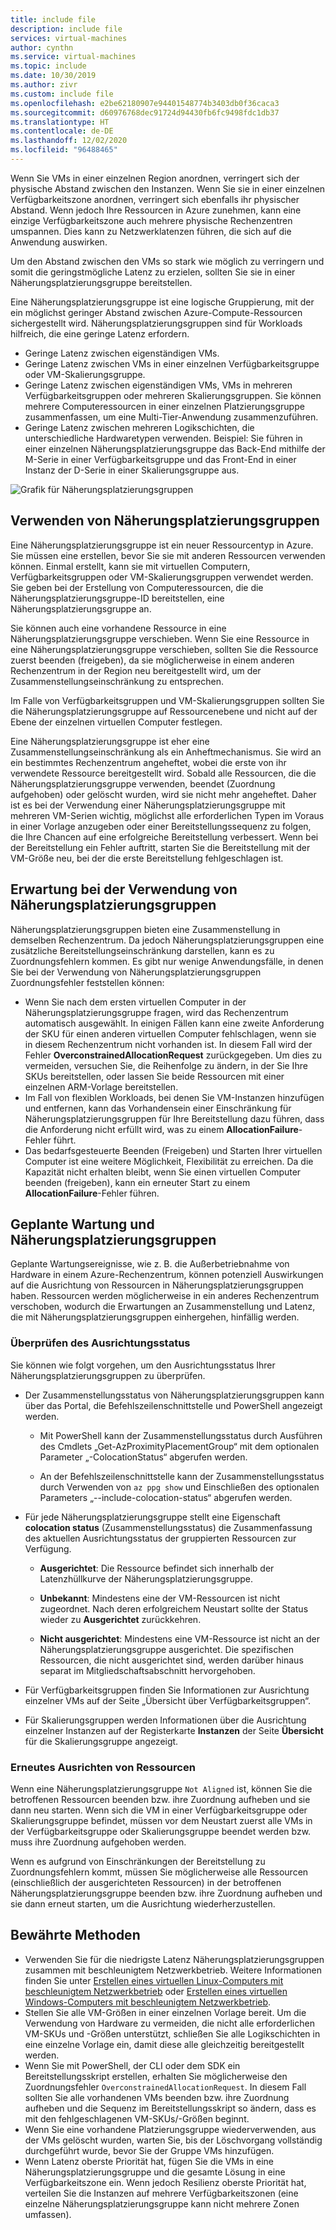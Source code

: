```yaml
---
title: include file
description: include file
services: virtual-machines
author: cynthn
ms.service: virtual-machines
ms.topic: include
ms.date: 10/30/2019
ms.author: zivr
ms.custom: include file
ms.openlocfilehash: e2be62180907e94401548774b3403db0f36caca3
ms.sourcegitcommit: d60976768dec91724d94430fb6fc9498fdc1db37
ms.translationtype: HT
ms.contentlocale: de-DE
ms.lasthandoff: 12/02/2020
ms.locfileid: "96488465"
---
```

Wenn Sie VMs in einer einzelnen Region anordnen, verringert sich der physische Abstand zwischen den Instanzen. Wenn Sie sie in einer einzelnen Verfügbarkeitszone anordnen, verringert sich ebenfalls ihr physischer Abstand. Wenn jedoch Ihre Ressourcen in Azure zunehmen, kann eine einzige Verfügbarkeitszone auch mehrere physische Rechenzentren umspannen. Dies kann zu Netzwerklatenzen führen, die sich auf die Anwendung auswirken. 

Um den Abstand zwischen den VMs so stark wie möglich zu verringern und somit die geringstmögliche Latenz zu erzielen, sollten Sie sie in einer Näherungsplatzierungsgruppe bereitstellen.

Eine Näherungsplatzierungsgruppe ist eine logische Gruppierung, mit der ein möglichst geringer Abstand zwischen Azure-Compute-Ressourcen sichergestellt wird. Näherungsplatzierungsgruppen sind für Workloads hilfreich, die eine geringe Latenz erfordern.


- Geringe Latenz zwischen eigenständigen VMs.
- Geringe Latenz zwischen VMs in einer einzelnen Verfügbarkeitsgruppe oder VM-Skalierungsgruppe. 
- Geringe Latenz zwischen eigenständigen VMs, VMs in mehreren Verfügbarkeitsgruppen oder mehreren Skalierungsgruppen. Sie können mehrere Computeressourcen in einer einzelnen Platzierungsgruppe zusammenfassen, um eine Multi-Tier-Anwendung zusammenzuführen. 
- Geringe Latenz zwischen mehreren Logikschichten, die unterschiedliche Hardwaretypen verwenden. Beispiel: Sie führen in einer einzelnen Näherungsplatzierungsgruppe das Back-End mithilfe der M-Serie in einer Verfügbarkeitsgruppe und das Front-End in einer Instanz der D-Serie in einer Skalierungsgruppe aus.


![Grafik für Näherungsplatzierungsgruppen](./media/virtual-machines-common-ppg/ppg.png)

## <a name="using-proximity-placement-groups"></a>Verwenden von Näherungsplatzierungsgruppen 

Eine Näherungsplatzierungsgruppe ist ein neuer Ressourcentyp in Azure. Sie müssen eine erstellen, bevor Sie sie mit anderen Ressourcen verwenden können. Einmal erstellt, kann sie mit virtuellen Computern, Verfügbarkeitsgruppen oder VM-Skalierungsgruppen verwendet werden. Sie geben bei der Erstellung von Computeressourcen, die die Näherungsplatzierungsgruppe-ID bereitstellen, eine Näherungsplatzierungsgruppe an. 

Sie können auch eine vorhandene Ressource in eine Näherungsplatzierungsgruppe verschieben. Wenn Sie eine Ressource in eine Näherungsplatzierungsgruppe verschieben, sollten Sie die Ressource zuerst beenden (freigeben), da sie möglicherweise in einem anderen Rechenzentrum in der Region neu bereitgestellt wird, um der Zusammenstellungseinschränkung zu entsprechen. 

Im Falle von Verfügbarkeitsgruppen und VM-Skalierungsgruppen sollten Sie die Näherungsplatzierungsgruppe auf Ressourcenebene und nicht auf der Ebene der einzelnen virtuellen Computer festlegen. 

Eine Näherungsplatzierungsgruppe ist eher eine Zusammenstellungseinschränkung als ein Anheftmechanismus. Sie wird an ein bestimmtes Rechenzentrum angeheftet, wobei die erste von ihr verwendete Ressource bereitgestellt wird. Sobald alle Ressourcen, die die Näherungsplatzierungsgruppe verwenden, beendet (Zuordnung aufgehoben) oder gelöscht wurden, wird sie nicht mehr angeheftet. Daher ist es bei der Verwendung einer Näherungsplatzierungsgruppe mit mehreren VM-Serien wichtig, möglichst alle erforderlichen Typen im Voraus in einer Vorlage anzugeben oder einer Bereitstellungssequenz zu folgen, die Ihre Chancen auf eine erfolgreiche Bereitstellung verbessert. Wenn bei der Bereitstellung ein Fehler auftritt, starten Sie die Bereitstellung mit der VM-Größe neu, bei der die erste Bereitstellung fehlgeschlagen ist.

## <a name="what-to-expect-when-using-proximity-placement-groups"></a>Erwartung bei der Verwendung von Näherungsplatzierungsgruppen 
Näherungsplatzierungsgruppen bieten eine Zusammenstellung in demselben Rechenzentrum. Da jedoch Näherungsplatzierungsgruppen eine zusätzliche Bereitstellungseinschränkung darstellen, kann es zu Zuordnungsfehlern kommen. Es gibt nur wenige Anwendungsfälle, in denen Sie bei der Verwendung von Näherungsplatzierungsgruppen Zuordnungsfehler feststellen können:

- Wenn Sie nach dem ersten virtuellen Computer in der Näherungsplatzierungsgruppe fragen, wird das Rechenzentrum automatisch ausgewählt. In einigen Fällen kann eine zweite Anforderung der SKU für einen anderen virtuellen Computer fehlschlagen, wenn sie in diesem Rechenzentrum nicht vorhanden ist. In diesem Fall wird der Fehler **OverconstrainedAllocationRequest** zurückgegeben. Um dies zu vermeiden, versuchen Sie, die Reihenfolge zu ändern, in der Sie Ihre SKUs bereitstellen, oder lassen Sie beide Ressourcen mit einer einzelnen ARM-Vorlage bereitstellen.
-   Im Fall von flexiblen Workloads, bei denen Sie VM-Instanzen hinzufügen und entfernen, kann das Vorhandensein einer Einschränkung für Näherungsplatzierungsgruppen für Ihre Bereitstellung dazu führen, dass die Anforderung nicht erfüllt wird, was zu einem **AllocationFailure**-Fehler führt. 
- Das bedarfsgesteuerte Beenden (Freigeben) und Starten Ihrer virtuellen Computer ist eine weitere Möglichkeit, Flexibilität zu erreichen. Da die Kapazität nicht erhalten bleibt, wenn Sie einen virtuellen Computer beenden (freigeben), kann ein erneuter Start zu einem **AllocationFailure**-Fehler führen.

## <a name="planned-maintenance-and-proximity-placement-groups"></a>Geplante Wartung und Näherungsplatzierungsgruppen

Geplante Wartungsereignisse, wie z. B. die Außerbetriebnahme von Hardware in einem Azure-Rechenzentrum, können potenziell Auswirkungen auf die Ausrichtung von Ressourcen in Näherungsplatzierungsgruppen haben. Ressourcen werden möglicherweise in ein anderes Rechenzentrum verschoben, wodurch die Erwartungen an Zusammenstellung und Latenz, die mit Näherungsplatzierungsgruppen einhergehen, hinfällig werden.

### <a name="check-the-alignment-status"></a>Überprüfen des Ausrichtungsstatus

Sie können wie folgt vorgehen, um den Ausrichtungsstatus Ihrer Näherungsplatzierungsgruppen zu überprüfen.


- Der Zusammenstellungsstatus von Näherungsplatzierungsgruppen kann über das Portal, die Befehlszeilenschnittstelle und PowerShell angezeigt werden.

    -   Mit PowerShell kann der Zusammenstellungsstatus durch Ausführen des Cmdlets „Get-AzProximityPlacementGroup“ mit dem optionalen Parameter „-ColocationStatus“ abgerufen werden.

    -   An der Befehlszeilenschnittstelle kann der Zusammenstellungsstatus durch Verwenden von `az ppg show` und Einschließen des optionalen Parameters „--include-colocation-status“ abgerufen werden.

- Für jede Näherungsplatzierungsgruppe stellt eine Eigenschaft **colocation status** (Zusammenstellungsstatus) die Zusammenfassung des aktuellen Ausrichtungsstatus der gruppierten Ressourcen zur Verfügung. 

    - **Ausgerichtet**: Die Ressource befindet sich innerhalb der Latenzhüllkurve der Näherungsplatzierungsgruppe.

    - **Unbekannt**: Mindestens eine der VM-Ressourcen ist nicht zugeordnet. Nach deren erfolgreichem Neustart sollte der Status wieder zu **Ausgerichtet** zurückkehren.

    - **Nicht ausgerichtet**: Mindestens eine VM-Ressource ist nicht an der Näherungsplatzierungsgruppe ausgerichtet. Die spezifischen Ressourcen, die nicht ausgerichtet sind, werden darüber hinaus separat im Mitgliedschaftsabschnitt hervorgehoben.

- Für Verfügbarkeitsgruppen finden Sie Informationen zur Ausrichtung einzelner VMs auf der Seite „Übersicht über Verfügbarkeitsgruppen“.

- Für Skalierungsgruppen werden Informationen über die Ausrichtung einzelner Instanzen auf der Registerkarte **Instanzen** der Seite **Übersicht** für die Skalierungsgruppe angezeigt. 


### <a name="re-align-resources"></a>Erneutes Ausrichten von Ressourcen 

Wenn eine Näherungsplatzierungsgruppe `Not Aligned` ist, können Sie die betroffenen Ressourcen beenden bzw. ihre Zuordnung aufheben und sie dann neu starten. Wenn sich die VM in einer Verfügbarkeitsgruppe oder Skalierungsgruppe befindet, müssen vor dem Neustart zuerst alle VMs in der Verfügbarkeitsgruppe oder Skalierungsgruppe beendet werden bzw. muss ihre Zuordnung aufgehoben werden.

Wenn es aufgrund von Einschränkungen der Bereitstellung zu Zuordnungsfehlern kommt, müssen Sie möglicherweise alle Ressourcen (einschließlich der ausgerichteten Ressourcen) in der betroffenen Näherungsplatzierungsgruppe beenden bzw. ihre Zuordnung aufheben und sie dann erneut starten, um die Ausrichtung wiederherzustellen.

## <a name="best-practices"></a>Bewährte Methoden 
- Verwenden Sie für die niedrigste Latenz Näherungsplatzierungsgruppen zusammen mit beschleunigtem Netzwerkbetrieb. Weitere Informationen finden Sie unter [Erstellen eines virtuellen Linux-Computers mit beschleunigtem Netzwerkbetrieb](../articles/virtual-network/create-vm-accelerated-networking-cli.md?toc=%2fazure%2fvirtual-machines%2flinux%2ftoc.json) oder [Erstellen eines virtuellen Windows-Computers mit beschleunigtem Netzwerkbetrieb](../articles/virtual-network/create-vm-accelerated-networking-powershell.md?toc=%2fazure%2fvirtual-machines%2fwindows%2ftoc.json).
- Stellen Sie alle VM-Größen in einer einzelnen Vorlage bereit. Um die Verwendung von Hardware zu vermeiden, die nicht alle erforderlichen VM-SKUs und -Größen unterstützt, schließen Sie alle Logikschichten in eine einzelne Vorlage ein, damit diese alle gleichzeitig bereitgestellt werden.
- Wenn Sie mit PowerShell, der CLI oder dem SDK ein Bereitstellungsskript erstellen, erhalten Sie möglicherweise den Zuordnungsfehler `OverconstrainedAllocationRequest`. In diesem Fall sollten Sie alle vorhandenen VMs beenden bzw. ihre Zuordnung aufheben und die Sequenz im Bereitstellungsskript so ändern, dass es mit den fehlgeschlagenen VM-SKUs/-Größen beginnt. 
- Wenn Sie eine vorhandene Platzierungsgruppe wiederverwenden, aus der VMs gelöscht wurden, warten Sie, bis der Löschvorgang vollständig durchgeführt wurde, bevor Sie der Gruppe VMs hinzufügen.
- Wenn Latenz oberste Priorität hat, fügen Sie die VMs in eine Näherungsplatzierungsgruppe und die gesamte Lösung in eine Verfügbarkeitszone ein. Wenn jedoch Resilienz oberste Priorität hat, verteilen Sie die Instanzen auf mehrere Verfügbarkeitszonen (eine einzelne Näherungsplatzierungsgruppe kann nicht mehrere Zonen umfassen).